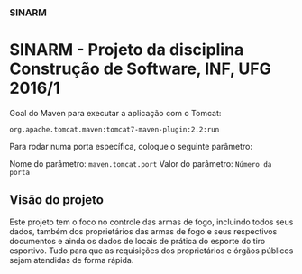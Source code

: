 ### SINARM
# SINARM - Projeto da disciplina Construção de Software, INF, UFG 2016/1


Goal do Maven para executar a aplicação com o Tomcat:

`org.apache.tomcat.maven:tomcat7-maven-plugin:2.2:run`

Para rodar numa porta específica, coloque o seguinte parâmetro:

Nome do parâmetro: `maven.tomcat.port`
Valor do parâmetro: `Número da porta`


## Visão do projeto
Este projeto tem o foco no controle das armas de fogo, incluindo todos seus dados, também dos proprietários das 
armas de fogo e seus respectivos documentos e ainda os dados de locais de prática do esporte do tiro esportivo. 
Tudo para que as requisições dos proprietários e órgãos públicos sejam atendidas de forma rápida.

